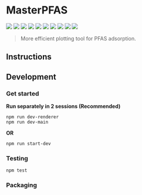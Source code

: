 # MasterPFAS

![](https://img.shields.io/badge/Electron-3.1.9-yellowgreen)
![](https://img.shields.io/badge/React-16.8.6-green)
![](https://img.shields.io/badge/TypeScript-3.4.5-ff69b4)
![](https://img.shields.io/badge/Mobx-5.15.4-informational)
![](https://img.shields.io/badge/AntDesign-4.1.4-lightgrey)
![](https://img.shields.io/badge/Webpack-4.32.2-9cf)
![](https://img.shields.io/badge/Less-3.11.1-ddee44)
![](https://img.shields.io/badge/Jest-24.8.0-c2c2c2)
![](https://img.shields.io/badge/log4js-6.2.1-adeead)
![](https://img.shields.io/badge/license-GPL%203.0-blue)

> More efficient plotting tool for PFAS adsorption.

## Instructions

## Development

### Get started

**Run separately in 2 sessions (Recommended)**
```
npm run dev-renderer
npm run dev-main
```
**OR**
```
npm run start-dev
```

### Testing

```
npm test
```

### Packaging
